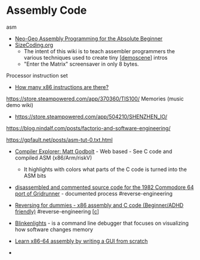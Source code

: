 Assembly Code
============
asm

* [Neo-Geo Assembly Programming for the Absolute Beginner](https://www.ajworld.net/neogeodev/beginner/)
* [SizeCoding.org](http://www.sizecoding.org/wiki/Main_Page)
    * The intent of this wiki is to teach assembler programmers the various techniques used to create tiny [[demoscene]] intros
    * "Enter the Matrix" screensaver in only 8 bytes. 

Processor instruction set

* [How many x86 instructions are there?](https://fgiesen.wordpress.com/2016/08/25/how-many-x86-instructions-are-there/)

https://store.steampowered.com/app/370360/TIS100/
Memories (music demo wiki)

* https://store.steampowered.com/app/504210/SHENZHEN_IO/

https://blog.nindalf.com/posts/factorio-and-software-engineering/

https://gpfault.net/posts/asm-tut-0.txt.html


* [Compiler Explorer: Matt Godbolt](https://godbolt.org/) - Web based - See C code and compiled ASM (x86/Arm/riskV)
    * It highlights with colors what parts of the C code is turned into the ASM bits

* [disassembled and commented source code for the 1982 Commodore 64 port of Gridrunner](https://github.com/mwenge/gridrunner) - documented process #reverse-engineering
* [Reversing for dummies - x86 assembly and C code (Beginner/ADHD friendly)](https://0x41.cf/reversing/2021/07/21/reversing-x86-and-c-code-for-beginners.html) #reverse-engineering [[c]]

* [Blinkenlights](https://justine.lol/blinkenlights/) -  is a command line debugger that focuses on visualizing how software changes memory

* [Learn x86-64 assembly by writing a GUI from scratch](https://gaultier.github.io/blog/x11_x64.html)
* 

[//begin]: # "Autogenerated link references for markdown compatibility"
[demoscene]: demoscene.md "Demoscene"
[c]: c.md "C"
[//end]: # "Autogenerated link references"